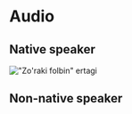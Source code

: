 # Audio

## Native speaker

!["Zo'raki folbin" ertagi](/images/audio2.JPG "Zo'raki Folbin audiosi")

## Non-native speaker


